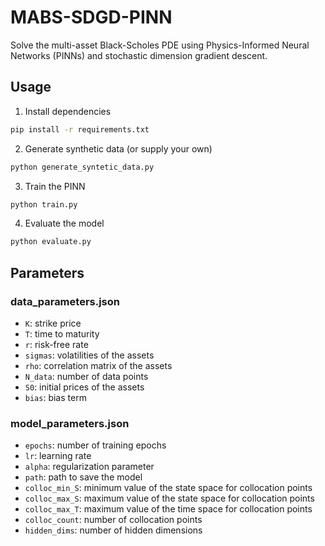 # MABS-SDGD-PINN

Solve the multi-asset Black-Scholes PDE using Physics-Informed Neural Networks (PINNs) and stochastic dimension gradient descent.


## Usage

1. Install dependencies

```bash
pip install -r requirements.txt
```

2. Generate synthetic data (or supply your own)
```bash
python generate_syntetic_data.py
```

3. Train the PINN

```bash
python train.py
```

4. Evaluate the model

```bash
python evaluate.py
```

## Parameters

### data_parameters.json

- `K`: strike price
- `T`: time to maturity
- `r`: risk-free rate
- `sigmas`: volatilities of the assets
- `rho`: correlation matrix of the assets
- `N_data`: number of data points
- `S0`: initial prices of the assets
- `bias`: bias term

### model_parameters.json

- `epochs`: number of training epochs
- `lr`: learning rate
- `alpha`: regularization parameter
- `path`: path to save the model
- `colloc_min_S`: minimum value of the state space for collocation points
- `colloc_max_S`: maximum value of the state space for collocation points
- `colloc_max_T`: maximum value of the time space for collocation points
- `colloc_count`: number of collocation points
- `hidden_dims`: number of hidden dimensions
